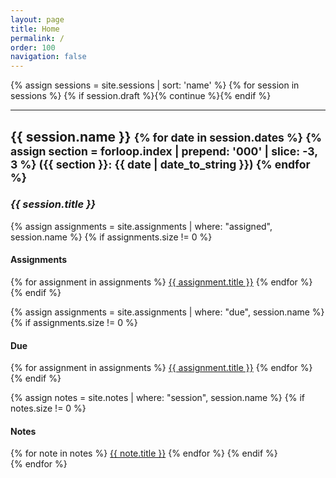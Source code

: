 ```yaml
---
layout: page
title: Home
permalink: /
order: 100
navigation: false
---
```


{% assign sessions = site.sessions | sort: 'name' %}
{% for session in sessions %}
{% if session.draft %}{% continue %}{% endif %}
<hr>
<div class="container">
  <h2>{{ session.name }}
  <small>
  {% for date in session.dates %}
  {% assign section = forloop.index | prepend: '000' | slice: -3, 3 %}
  <span class="section-{{ section }}">({{ section }}: {{ date | date_to_string }})</span>
  {% endfor %}
  </small>
  </h2>

  <h3><em>{{ session.title }}</em></h3>

  {% assign assignments = site.assignments | where: "assigned", session.name %}
  {% if assignments.size != 0 %}
  <h4>Assignments</h4>
  {% for assignment in assignments %}
  <a href="{{ site.baseurl }}{{ assignment.url }}">{{ assignment.title }}</a>
  {% endfor %}
  {% endif %}

  {% assign assignments = site.assignments | where: "due", session.name %}
  {% if assignments.size != 0 %}
  <h4>Due</h4>
  {% for assignment in assignments %}
  <a href="{{ site.baseurl }}{{ assignment.url }}">{{ assignment.title }}</a>
  {% endfor %}
  {% endif %}

  {% assign notes = site.notes | where: "session", session.name %}
  {% if notes.size != 0 %}
  <h4>Notes</h4>
  {% for note in notes %}
  <a href="{{ site.baseurl }}{{ note.url }}">{{ note.title }}</a>
  {% endfor %}
  {% endif %}
</div>
{% endfor %}

